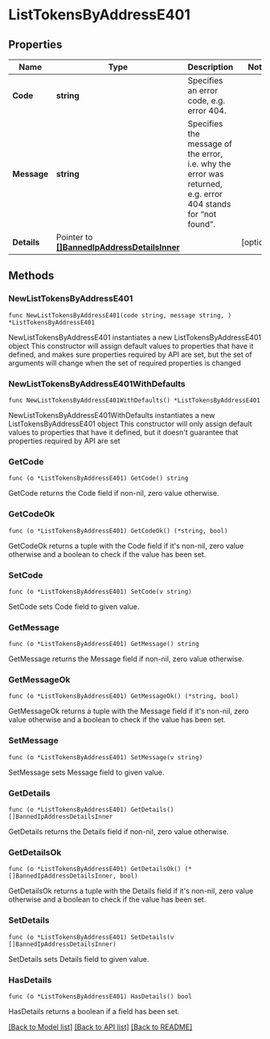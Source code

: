 # ListTokensByAddressE401

## Properties

Name | Type | Description | Notes
------------ | ------------- | ------------- | -------------
**Code** | **string** | Specifies an error code, e.g. error 404. | 
**Message** | **string** | Specifies the message of the error, i.e. why the error was returned, e.g. error 404 stands for “not found”. | 
**Details** | Pointer to [**[]BannedIpAddressDetailsInner**](BannedIpAddressDetailsInner.md) |  | [optional] 

## Methods

### NewListTokensByAddressE401

`func NewListTokensByAddressE401(code string, message string, ) *ListTokensByAddressE401`

NewListTokensByAddressE401 instantiates a new ListTokensByAddressE401 object
This constructor will assign default values to properties that have it defined,
and makes sure properties required by API are set, but the set of arguments
will change when the set of required properties is changed

### NewListTokensByAddressE401WithDefaults

`func NewListTokensByAddressE401WithDefaults() *ListTokensByAddressE401`

NewListTokensByAddressE401WithDefaults instantiates a new ListTokensByAddressE401 object
This constructor will only assign default values to properties that have it defined,
but it doesn't guarantee that properties required by API are set

### GetCode

`func (o *ListTokensByAddressE401) GetCode() string`

GetCode returns the Code field if non-nil, zero value otherwise.

### GetCodeOk

`func (o *ListTokensByAddressE401) GetCodeOk() (*string, bool)`

GetCodeOk returns a tuple with the Code field if it's non-nil, zero value otherwise
and a boolean to check if the value has been set.

### SetCode

`func (o *ListTokensByAddressE401) SetCode(v string)`

SetCode sets Code field to given value.


### GetMessage

`func (o *ListTokensByAddressE401) GetMessage() string`

GetMessage returns the Message field if non-nil, zero value otherwise.

### GetMessageOk

`func (o *ListTokensByAddressE401) GetMessageOk() (*string, bool)`

GetMessageOk returns a tuple with the Message field if it's non-nil, zero value otherwise
and a boolean to check if the value has been set.

### SetMessage

`func (o *ListTokensByAddressE401) SetMessage(v string)`

SetMessage sets Message field to given value.


### GetDetails

`func (o *ListTokensByAddressE401) GetDetails() []BannedIpAddressDetailsInner`

GetDetails returns the Details field if non-nil, zero value otherwise.

### GetDetailsOk

`func (o *ListTokensByAddressE401) GetDetailsOk() (*[]BannedIpAddressDetailsInner, bool)`

GetDetailsOk returns a tuple with the Details field if it's non-nil, zero value otherwise
and a boolean to check if the value has been set.

### SetDetails

`func (o *ListTokensByAddressE401) SetDetails(v []BannedIpAddressDetailsInner)`

SetDetails sets Details field to given value.

### HasDetails

`func (o *ListTokensByAddressE401) HasDetails() bool`

HasDetails returns a boolean if a field has been set.


[[Back to Model list]](../README.md#documentation-for-models) [[Back to API list]](../README.md#documentation-for-api-endpoints) [[Back to README]](../README.md)


